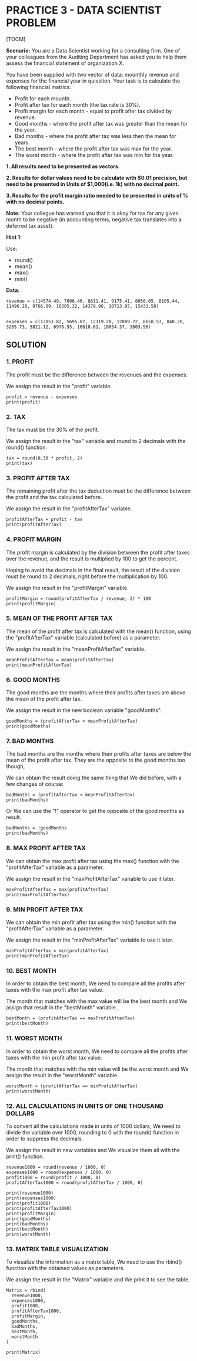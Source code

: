 # PRACTICE 3 - DATA SCIENTIST PROBLEM


[TOCM]


**Scenario:** You are a Data Scientist working for a consulting firm. One of your colleagues from the Auditing Department has asked you to help them assess the financial statement of organization X.


You have been supplied with two vector of data: mounthly revenue and expenses for the financial year in quiestion. Your task is to calculate the following financial matrics:


- Profit for each mounth.
- Profit after tax for each month (the tax rate is 30%).
- Profit margin for each month - equal to profit after tax divided by revenue.
- Good months - where the profit after tax was greater than the mean for the year.
- Bad months - where the profit after tax was less then the mean for years.
- The best month - where the profit after tax was max for the year.
- The worst month - where the profit after tax was min for the year.


**1. All results need to be presented as vectors.**


**2. Results for dollar values need to be calculate with $0.01 precision, but need to be presented in Units of $1,000(i.e. 1k) with no decimal point.**


**3. Results for the profit margin ratio needed to be presented in units of % with no decimal points.**


**Note:** Your collegue has warned you that it is okay for tax for any given month to be negative (in accounting terms, negative tax translates into a deferred tax asset).


**Hint 1:**


Use:
- round()
- mean()
- max()
- min()


**Data:**


	revenue = c(14574.49, 7606.46, 8611.41, 9175.41, 8058.65, 8105.44, 11496.28, 9766.09, 10305.32, 14379.96, 10713.97, 15433.50)


	expenses = c(12051.82, 5695.07, 12319.20, 12089.72, 8658.57, 840.20, 3285.73, 5821.12, 6976.93, 16618.61, 10054.37, 3803.96)


## SOLUTION


### 1. PROFIT


The profit must be the difference between the revenues and the expenses.


We assign the result in the "profit" variable.


	profit = revenue - expenses
	print(profit)


### 2. TAX


The tax must be the 30% of the profit.


We assign the result in the "tax" variable and round to 2 decimals with the round() function.


	tax = round(0.30 * profit, 2)
	print(tax)


### 3. PROFIT AFTER TAX


The remaining profit after the tax deduction must be the difference between the profit and the tax calculated before.


We assign the result in the "profitAfterTax" variable.


	profitAfterTax = profit - tax
	print(profitAfterTax)


### 4. PROFIT MARGIN


The profit margin is calculated by the division between the profit after taxes over the revenue, and the result is multiplied by 100 to get the percent.


Hoping to avoid the decimals in the final result, the result of the division must be round to 2 decimals, right before the multiplication by 100.


We assign the result in the "profitMargin" variable.


	profitMargin = round(profitAfterTax / revenue, 2) * 100
	print(profitMargin)


### 5. MEAN OF THE PROFIT AFTER TAX


The mean of the profit after tax is calculated with the mean() function, using the "profitAfterTax" variable (calculated before) as a parameter.


We assign the result in the "meanProfitAfterTax" variable.


	meanProfitAfterTax = mean(profitAfterTax)
	print(meanProfitAfterTax)


### 6. GOOD MONTHS


The good months are the months where their profits after taxes are above the mean of the profit after tax.


We assign the result in the new boolean variable "goodMonths".


	goodMonths = (profitAfterTax > meanProfitAfterTax)
	print(goodMonths)


### 7. BAD MONTHS


The bad months are the months where their profits after taxes are below the mean of the profit after tax. They are the opposite to the good months too though,


We can obtain the result doing the same thing that We did before, with a few changes of course:


	badMonths = (profitAfterTax < meanProfitAfterTax)
	print(badMonths)


Or We can use the "!" operator to get the opposite of the good months as result.


	badMonths = !goodMonths
	print(badMonths)


### 8. MAX PROFIT AFTER TAX


We can obtain the max profit after tax using the max() function with the "profitAfterTax" variable as a parameter.


We assign the result in the "maxProfitAfterTax" variable to use it later.


	maxProfitAfterTax = max(profitAfterTax)
	print(maxProfitAfterTax)


### 9. MIN PROFIT AFTER TAX


We can obtain the min profit after tax using the min() function with the "profitAfterTax" variable as a parameter.


We assign the result in the "minProfitAfterTax" variable to use it later.


	minProfitAfterTax = min(profitAfterTax)
	print(minProfitAfterTax)


### 10. BEST MONTH


In order to obtain the best month, We need to compare all the profits after taxes with the max profit after tax value.


The month that matches with the max value will be the best month and We assign that result in the "bestMonth" variable.


	bestMonth = (profitAfterTax == maxProfitAfterTax)
	print(bestMonth)


### 11. WORST MONTH


In order to obtain the worst month, We need to compare all the profits after taxes with the min profit after tax value.


The month that matches with the min value will be the worst month and We assign the result in the "worstMonth" variable.


	worstMonth = (profitAfterTax == minProfitAfterTax)
	print(worstMonth)


### 12. ALL CALCULATIONS IN UNITS OF ONE THOUSAND DOLLARS


To convert all the calculations made in units of 1000 dollars, We need to divide the variable over 1000, rounding to 0 with the round() function in order to suppress the decimals.


We assign the result in new variables and We visualize them all with the print() function.


	revenue1000 = round(revenue / 1000, 0)
	expenses1000 = round(expenses / 1000, 0)
	profit1000 = round(profit / 1000, 0)
	profitAfterTax1000 = round(profitAfterTax / 1000, 0)
	
	print(revenue1000)
	print(expenses1000)
	print(profit1000)
	print(profitAfterTax1000)
	print(profitMargin)
	print(goodMonths)
	print(badMonths)
	print(bestMonth)
	print(worstMonth)


### 13. MATRIX TABLE VISUALIZATION


To visualize the information as a matrix table, We need to use the rbind() function with the obtained values as parameters.


We assign the result in the "Matrix" variable and We print it to see the table.


	Matrix = rbind(
	  revenue1000,
	  expenses1000,
	  profit1000,
	  profitAfterTax1000,
	  profitMargin,
	  goodMonths,
	  badMonths,
	  bestMonth,
	  worstMonth
	)
	
	print(Matrix)